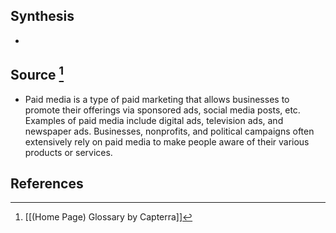 ## Synthesis
- 
## Source [^1]
- Paid media is a type of paid marketing that allows businesses to promote their offerings via sponsored ads, social media posts, etc. Examples of paid media include digital ads, television ads, and newspaper ads. Businesses, nonprofits, and political campaigns often extensively rely on paid media to make people aware of their various products or services.
## References

[^1]: [[(Home Page) Glossary by Capterra]]